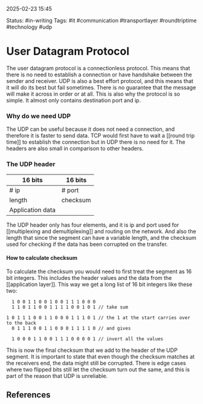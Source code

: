 2025-02-23 15:45

Status: #in-writing 
Tags: #it #communication #transportlayer #roundtriptime #technology #udp 

# User Datagram Protocol
The user datagram protocol is a connectionless protocol. This means that there is no need to establish a connection or have handshake between the sender and receiver. UDP is also a best effort protocol, and this means that it will do its best but fail sometimes. There is no guarantee that the message will make it across in order or at all. This is also why the protocol is so simple. It almost only contains destination port and ip. 

### Why do we need UDP
The UDP can be useful because it does not need a connection, and therefore it is faster to send data. TCP would first have to wait a [[round trip time]] to establish the connection but in UDP there is no need for it. The headers are also small in comparison to other headers. 

### The UDP header

| 16 bits          | 16 bits  |
| ---------------- | -------- |
| # ip             | # port   |
| length           | checksum |
| Application data |          |

The UDP header only has four elements, and it is ip and port used for [[multiplexing and demultiplexing]] and routing on the network. And also the length that since the segment can have a variable length, and the checksum used for checking if the data has been corrupted on the transfer. 

#### How to calculate checksum
To calculate the checksum you would need to first treat the segment as 16 bit integers. This includes the header values and the data from the [[application layer]]. This way we get a long list of 16 bit integers like these two:

```
  1 0 0 1 1 0 0 1 0 0 1 1 1 0 0 0
  1 1 0 1 1 0 0 1 1 1 1 0 0 1 0 1 // take sum
  
1 0 1 1 1 0 0 1 1 0 0 0 1 1 1 0 1 // the 1 at the start carries over to the back
  0 1 1 1 0 0 1 1 0 0 0 1 1 1 1 0 // and gives

  1 0 0 0 1 1 0 0 1 1 1 0 0 0 0 1 // invert all the values
```

This is now the final checksum that we add to the header of the UDP segment.
It is important to state that even though the checksum matches at the receivers end, the data might still be corrupted. There is edge cases where two flipped bits still let the checksum turn out the same, and this is part of the reason that UDP is unreliable. 
## References